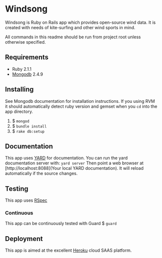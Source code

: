 # Windsong

Windsong is Ruby on Rails app which provides open-source wind data.
It is created with needs of kite-surfing and other wind sports in mind.

All commands in this readme should be run from project root unless otherwise specified.

## Requirements

* Ruby 2.1.1
* [Mongodb](http://www.mongodb.org/) 2.4.9

## Installing
See Mongodb documentation for installation instructions.
If you using RVM it should automatically detect ruby version and gemset when you `cd` into the app directory.

1) $ `mongod`
2) $ `bundle install`
3) $ `rake db:setup`

## Documentation
This app uses [YARD](http://yardoc.org/) for documentation. You can run the yard documentation server with:
`yard server`
Then point a web browser at [http://localhost:8088](Your local YARD documentation). It will reload automatically if the
source changes.

## Testing
This app uses [RSpec](http://rspec.info/)

### Continuous
This app can be continuously tested with Guard
$ `guard`


## Deployment
This app is aimed at the excellent [Heroku](http://www.heroku.com) cloud SAAS platform.